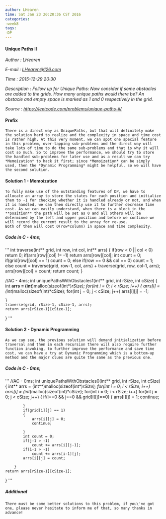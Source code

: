 ```yaml
---
author: LHearen
time: Sat Jan 23 20:20:36 CST 2016
categories: 
-week8
tags: 
-DP
---
```


#### Unique Paths II

*Author      : LHearen*

*E-mail      : LHearen@126.com*

*Time        : 2015-12-29 20:30*

*Description : Follow up for Unique Paths: Now consider if some obstacles are added to the grids. How many unique paths would there be? An obstacle and empty space is marked as 1 and 0 respectively in the grid.*

*Source      : https://leetcode.com/problems/unique-paths-ii/*

#### Prefix
    There is a direct way as UniquePaths, but that will definitely make the solution hard to realize and the complexity in space and time cost is rather high. At this very moment, we can spot one special feature in this problem, over-lapping sub-problems and the direct way will take lots of time to do the same sub-problems and that is why it will cost so much. So to improve the performance, we should try to store the handled sub-problems for later use and as a result we can try *Memoization* to hack it first; since *Memoization* can be simply used, then the *Dynamic Programming* might be helpful, so we will have the second solution.

#### Solution 1 - Memoization
    To fully make use of the outstanding features of DP, we have to allocate an array to store the states for each position and initialize them to -1 for checking whether it is handled already or not, and when it is handled, we can then directly use it to further decrease time cost. As we can easily understand, when there is a block in the **position** the path will be set as 0 and all others will be determined by the left and upper position and before we continue we will record the current result to the array for re-use.
    Both of them will cost O(row*column) in space and time complexity.

##### Code in C - 4ms;
'''
int traverse(int** grid, int row, int col, int** arrs)
{
    if(row < 0 || col < 0)
        return 0;
    if(arrs[row][col] != -1)
        return arrs[row][col];
    int count = 0;
    if(grid[row][col] == 1)
        count = 0;
    else if(row == 0 && col == 0)
        count = 1;
    else
        count = traverse(grid, row-1, col, arrs) + traverse(grid, row, col-1, arrs);
    arrs[row][col] = count;
    return count;
}

//AC - 4ms;
int uniquePathsWithObstacles1(int** grid, int rSize, int cSize)
{
    int **arrs = (int**)malloc(sizeof(int*)*rSize);
    for(int i = 0; i < rSize; i++)
    {
        arrs[i] = (int*)malloc(sizeof(int)*cSize);
        for(int j = 0; j < cSize; j++)
            arrs[i][j] = -1;
    
    }
    traverse(grid, rSize-1, cSize-1, arrs);
    return arrs[rSize-1][cSize-1];

}
'''

#### Solution 2 - Dynamic Programming
    As we can see, the previous solution will demand initialization before traversal and then in each recursion there will also require further function invoking, to further improve the performance and save time cost, we can have a try at Dynamic Programming which is a bottom-up method and the major clues are quite the same as the previous one.

##### Code in C - 0ms;
'''
//AC - 0ms;
int uniquePathsWithObstacles0(int** grid, int rSize, int cSize)
{
    int** arrs = (int**)malloc(sizeof(int*)*rSize);
    for(int i = 0; i < rSize; i++)
        arrs[i] = (int*)malloc(sizeof(int)*cSize);
    for(int i = 0; i < rSize; i++)
        for(int j = 0; j < cSize; j++)
        {
            if(i==0 && j==0 && grid[i][j]==0)
            {
                arrs[i][j] = 1;
                continue;
            
            }
            if(grid[i][j] == 1)
            {
                arrs[i][j] = 0;
                continue;
            
            }
            int count = 0;
            if(j-1 > -1)
                count += arrs[i][j-1];
            if(i-1 > -1)
                count += arrs[i-1][j];
            arrs[i][j] = count;
        
        }
    return arrs[rSize-1][cSize-1];

}
'''

##### Additional
    There must be some better solutions to this problem, if you\'ve got one, please never hesitate to inform me of that, so many thanks in advance!
